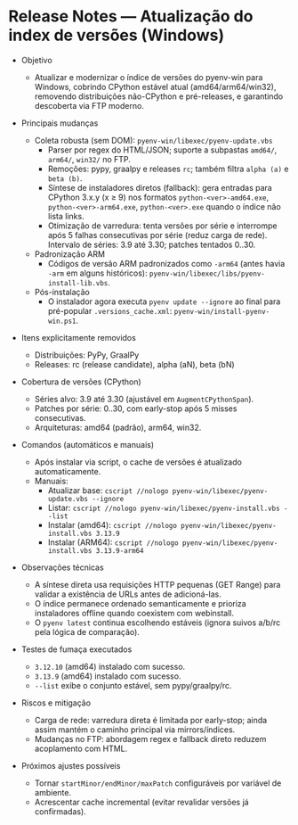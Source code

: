 # Release Notes — Atualização do index de versões (Windows)

- Objetivo
  - Atualizar e modernizar o índice de versões do pyenv-win para Windows, cobrindo CPython estável atual (amd64/arm64/win32), removendo distribuições não-CPython e pré-releases, e garantindo descoberta via FTP moderno.

- Principais mudanças
  - Coleta robusta (sem DOM): `pyenv-win/libexec/pyenv-update.vbs`
    - Parser por regex do HTML/JSON; suporte a subpastas `amd64/`, `arm64/`, `win32/` no FTP.
    - Remoções: pypy, graalpy e releases `rc`; também filtra `alpha (a)` e `beta (b)`.
    - Síntese de instaladores diretos (fallback): gera entradas para CPython 3.x.y (x ≥ 9) nos formatos `python-<ver>-amd64.exe`, `python-<ver>-arm64.exe`, `python-<ver>.exe` quando o índice não lista links.
    - Otimização de varredura: tenta versões por série e interrompe após 5 falhas consecutivas por série (reduz carga de rede). Intervalo de séries: 3.9 até 3.30; patches tentados 0..30.
  - Padronização ARM
    - Códigos de versão ARM padronizados como `-arm64` (antes havia `-arm` em alguns históricos): `pyenv-win/libexec/libs/pyenv-install-lib.vbs`.
  - Pós-instalação
    - O instalador agora executa `pyenv update --ignore` ao final para pré-popular `.versions_cache.xml`: `pyenv-win/install-pyenv-win.ps1`.

- Itens explicitamente removidos
  - Distribuições: PyPy, GraalPy
  - Releases: rc (release candidate), alpha (aN), beta (bN)

- Cobertura de versões (CPython)
  - Séries alvo: 3.9 até 3.30 (ajustável em `AugmentCPythonSpan`).
  - Patches por série: 0..30, com early-stop após 5 misses consecutivas.
  - Arquiteturas: amd64 (padrão), arm64, win32.

- Comandos (automáticos e manuais)
  - Após instalar via script, o cache de versões é atualizado automaticamente.
  - Manuais:
    - Atualizar base: `cscript //nologo pyenv-win/libexec/pyenv-update.vbs --ignore`
    - Listar: `cscript //nologo pyenv-win/libexec/pyenv-install.vbs --list`
    - Instalar (amd64): `cscript //nologo pyenv-win/libexec/pyenv-install.vbs 3.13.9`
    - Instalar (ARM64): `cscript //nologo pyenv-win/libexec/pyenv-install.vbs 3.13.9-arm64`

- Observações técnicas
  - A síntese direta usa requisições HTTP pequenas (GET Range) para validar a existência de URLs antes de adicioná-las.
  - O índice permanece ordenado semanticamente e prioriza instaladores offline quando coexistem com webinstall.
  - O `pyenv latest` continua escolhendo estáveis (ignora suivos a/b/rc pela lógica de comparação).

- Testes de fumaça executados
  - `3.12.10` (amd64) instalado com sucesso.
  - `3.13.9` (amd64) instalado com sucesso.
  - `--list` exibe o conjunto estável, sem pypy/graalpy/rc.

- Riscos e mitigação
  - Carga de rede: varredura direta é limitada por early-stop; ainda assim mantém o caminho principal via mirrors/índices.
  - Mudanças no FTP: abordagem regex e fallback direto reduzem acoplamento com HTML.

- Próximos ajustes possíveis
  - Tornar `startMinor/endMinor/maxPatch` configuráveis por variável de ambiente.
  - Acrescentar cache incremental (evitar revalidar versões já confirmadas).

